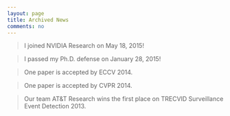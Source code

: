```yaml
---
layout: page
title: Archived News
comments: no
---
```


> I joined NVIDIA Research on May 18, 2015!

> I passed my Ph.D. defense on January 28, 2015!

> One paper is accepted by ECCV 2014.

> One paper is accepted by CVPR 2014.

> Our team AT&T Research wins the first place on TRECVID Surveillance Event Detection 2013. 
